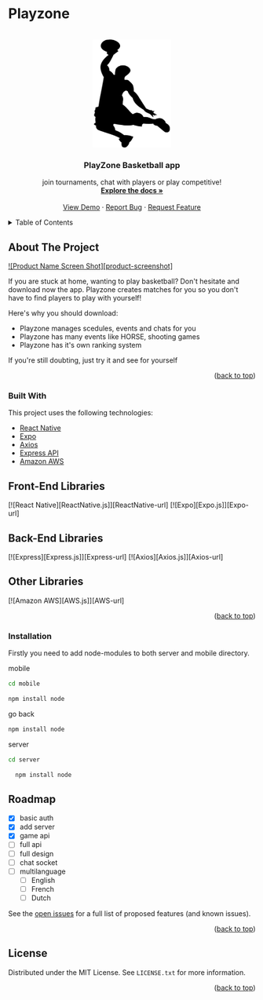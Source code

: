 # Playzone

<a name="readme-top"></a>

<!-- PROJECT LOGO -->
<br />
<div align="center">
  <a href="https://github.com/MauroLambrecht/PlayzoneGIT/">
    <img src="mobile/app/assets/images/logo.png" alt="Logo" width="160" height="220">
  </a>

  <h3 align="center">PlayZone Basketball app</h3>

  <p align="center">
    join tournaments, chat with players or play competitive!
    <br />
    <a href="https://github.com/MauroLambrecht/PlayzoneGIT/"><strong>Explore the docs »</strong></a>
    <br />
    <br />
    <a href="https://github.com/MauroLambrecht/PlayzoneGIT/">View Demo</a>
    ·
    <a href="https://github.com/MauroLambrecht/PlayzoneGIT/issues">Report Bug</a>
    ·
    <a href="https://github.com/MauroLambrecht/PlayzoneGIT/issues">Request Feature</a>
  </p>
</div>



<!-- TABLE OF CONTENTS -->
<details>
  <summary>Table of Contents</summary>
  <ol>
    <li>
      <a href="#about-the-project">About The Project</a>
      <ul>
        <li><a href="#built-with">Built With</a></li>
      </ul>
    </li>
    <li>
      <a href="#getting-started">Getting Started</a>
      <ul>
        <li><a href="#prerequisites">Prerequisites</a></li>
        <li><a href="#installation">Installation</a></li>
      </ul>
    </li>
    <li><a href="#usage">Usage</a></li>
    <li><a href="#roadmap">Roadmap</a></li>
    <li><a href="#contributing">Contributing</a></li>
    <li><a href="#license">License</a></li>
    <li><a href="#contact">Contact</a></li>
    <li><a href="#acknowledgments">Acknowledgments</a></li>
  </ol>
</details>



<!-- ABOUT THE PROJECT -->
## About The Project

[![Product Name Screen Shot][product-screenshot]](https://example.com)

If you are stuck at home, wanting to play basketball? Don't hesitate and download now the app. Playzone creates matches for you so you don't have to find players to play with yourself!

Here's why you should download:
* Playzone manages scedules, events and chats for you
* Playzone has many events like HORSE, shooting games
* Playzone has it's own ranking system

If you're still doubting, just try it and see for yourself

<p align="right">(<a href="#readme-top">back to top</a>)</p>



### Built With

This project uses the following technologies:

- [React Native](https://reactnative.dev/)
- [Expo](https://expo.io/)
- [Axios](https://axios-http.com/)
- [Express API](https://expressjs.com/)
- [Amazon AWS](https://aws.amazon.com/)

## Front-End Libraries

[![React Native][ReactNative.js]][ReactNative-url]
[![Expo][Expo.js]][Expo-url]

## Back-End Libraries

[![Express][Express.js]][Express-url]
[![Axios][Axios.js]][Axios-url]

## Other Libraries

[![Amazon AWS][AWS.js]][AWS-url]

<p align="right">(<a href="#readme-top">back to top</a>)</p>



<!-- GETTING STARTED -->
### Installation

Firstly you need to add node-modules to both server and mobile directory.

mobile
  ```sh
  cd mobile
  ```

  ```sh
  npm install node
  ```
  
go back
  ```sh
  npm install node
  ```
  
server
  ```sh
  cd server
  ```
  
  ```sh
    npm install node
  ```


<!-- ROADMAP -->
## Roadmap


- [x] basic auth
- [x] add server
- [x] game api
- [ ] full api
- [ ] full design
- [ ] chat socket
- [ ] multilanguage
    - [ ] English
    - [ ] French
    - [ ] Dutch

See the [open issues](https://github.com/MauroLambrecht/PlayzoneGIT/issues) for a full list of proposed features (and known issues).

<p align="right">(<a href="#readme-top">back to top</a>)</p>


<!-- LICENSE -->
## License

Distributed under the MIT License. See `LICENSE.txt` for more information.

<p align="right">(<a href="#readme-top">back to top</a>)</p>

